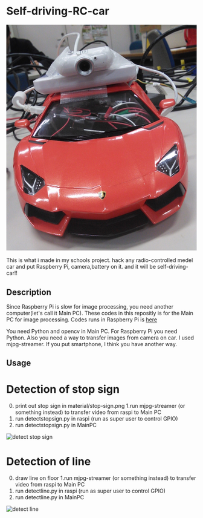 Self-driving-RC-car
===================
![picture of car](./readme/pic1.jpg)


  This is what i made in my schools project.
  hack any radio-controlled medel car and put Raspberry Pi, camera,battery on it.
and it will be self-driving-car!!

## Description

  Since Raspberry Pi is slow for image processing, you need another computer(let's call it Main PC).
  These codes in this repositly is for the Main PC for image processing.
  Codes runs in Raspberry Pi is [here](https://github.com/TenninYan/Self-driving-RC-car-raspi.git)

  You need Python and opencv in Main PC. For Raspberry Pi you need Python. Also you need a way to transfer images from camera on car. I used mjpg-streamer. If you put smartphone, I think you have another way.


## Usage

# Detection of stop sign

0. print out stop sign in material/stop-sign.png
1.run mjpg-streamer (or something instead) to transfer video from raspi to Main PC
2. run detectstopsign.py in raspi (run as super user to control GPIO)
3. run detectstopsign.py in MainPC

![detect stop sign](./readme/pic2.jpg)


# Detection of line

0. draw line on floor
1.run mjpg-streamer (or something instead) to transfer video from raspi to Main PC
2. run detectline.py in raspi (run as super user to control GPIO)
3. run detectline.py in MainPC

![detect line](./readme/pic3.jpg)


